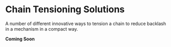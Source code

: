 # Chain Tensioning Solutions

A number of different innovative ways to tension a chain to reduce backlash in a mechanism in a compact way.

**Coming Soon**

<br>